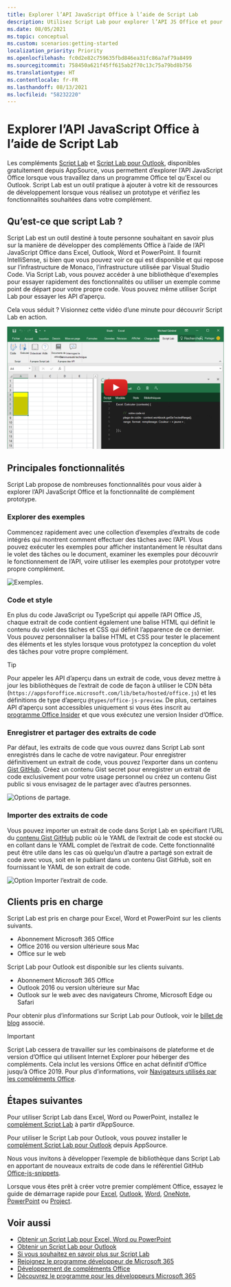 ```yaml
---
title: Explorer l’API JavaScript Office à l’aide de Script Lab
description: Utilisez Script Lab pour explorer l’API JS Office et pour prototyper les fonctionnalités.
ms.date: 08/05/2021
ms.topic: conceptual
ms.custom: scenarios:getting-started
localization_priority: Priority
ms.openlocfilehash: fc0d2e82c759635fbd846ea31fc86a7af79a8499
ms.sourcegitcommit: 758450a621f45ff615ab2f70c13c75a79bd8b756
ms.translationtype: HT
ms.contentlocale: fr-FR
ms.lasthandoff: 08/13/2021
ms.locfileid: "58232220"
---
```

# <a name="explore-office-javascript-api-using-script-lab"></a>Explorer l’API JavaScript Office à l’aide de Script Lab

Les compléments [Script Lab](https://appsource.microsoft.com/product/office/WA104380862) et [Script Lab pour Outlook](https://appsource.microsoft.com/product/office/wa200001603), disponibles gratuitement depuis AppSource, vous permettent d’explorer l’API JavaScript Office lorsque vous travaillez dans un programme Office tel qu’Excel ou Outlook. Script Lab est un outil pratique à ajouter à votre kit de ressources de développement lorsque vous réalisez un prototype et vérifiez les fonctionnalités souhaitées dans votre complément.

## <a name="what-is-script-lab"></a>Qu’est-ce que script Lab ?

Script Lab est un outil destiné à toute personne souhaitant en savoir plus sur la manière de développer des compléments Office à l’aide de l’API JavaScript Office dans Excel, Outlook, Word et PowerPoint. Il fournit IntelliSense, si bien que vous pouvez voir ce qui est disponible et qui repose sur l’infrastructure de Monaco, l’infrastructure utilisée par Visual Studio Code. Via Script Lab, vous pouvez accéder à une bibliothèque d'exemples pour essayer rapidement des fonctionnalités ou utiliser un exemple comme point de départ pour votre propre code. Vous pouvez même utiliser Script Lab pour essayer les API d’aperçu.

Cela vous séduit ? Visionnez cette vidéo d’une minute pour découvrir Script Lab en action.

[![Vidéo d’aperçu montrant l’exécution d’un Script Lab dans Excel, Word et PowerPoint.](../images/screenshot-wide-youtube.png 'Vidéo de la version préliminaire de Script Lab.')](https://aka.ms/scriptlabvideo)

## <a name="key-features"></a>Principales fonctionnalités

Script Lab propose de nombreuses fonctionnalités pour vous aider à explorer l’API JavaScript Office et la fonctionnalité de complément prototype.

### <a name="explore-samples"></a>Explorer des exemples

Commencez rapidement avec une collection d’exemples d’extraits de code intégrés qui montrent comment effectuer des tâches avec l’API. Vous pouvez exécuter les exemples pour afficher instantanément le résultat dans le volet des tâches ou le document, examiner les exemples pour découvrir le fonctionnement de l’API, voire utiliser les exemples pour prototyper votre propre complément.

![Exemples.](../images/script-lab-samples.jpg)

### <a name="code-and-style"></a>Code et style

En plus du code JavaScript ou TypeScript qui appelle l’API Office JS, chaque extrait de code contient également une balise HTML qui définit le contenu du volet des tâches et CSS qui définit l’apparence de ce dernier. Vous pouvez personnaliser la balise HTML et CSS pour tester le placement des éléments et les styles lorsque vous prototypez la conception du volet des tâches pour votre propre complément.

> [!TIP]
> Pour appeler les API d’aperçu dans un extrait de code, vous devez mettre à jour les bibliothèques de l’extrait de code de façon à utiliser le CDN bêta (`https://appsforoffice.microsoft.com/lib/beta/hosted/office.js`) et les définitions de type d’aperçu `@types/office-js-preview`. De plus, certaines API d’aperçu sont accessibles uniquement si vous êtes inscrit au [programme Office Insider](https://insider.office.com) et que vous exécutez une version Insider d’Office.

### <a name="save-and-share-snippets"></a>Enregistrer et partager des extraits de code

Par défaut, les extraits de code que vous ouvrez dans Script Lab sont enregistrés dans le cache de votre navigateur. Pour enregistrer définitivement un extrait de code, vous pouvez l’exporter dans un contenu [Gist GitHub](https://gist.github.com). Créez un contenu Gist secret pour enregistrer un extrait de code exclusivement pour votre usage personnel ou créez un contenu Gist public si vous envisagez de le partager avec d’autres personnes.

![Options de partage.](../images/script-lab-share.jpg)

### <a name="import-snippets"></a>Importer des extraits de code

Vous pouvez importer un extrait de code dans Script Lab en spécifiant l’URL du [contenu Gist GitHub](https://gist.github.com) public où le YAML de l’extrait de code est stocké ou en collant dans le YAML complet de l’extrait de code. Cette fonctionnalité peut être utile dans les cas où quelqu’un d’autre a partagé son extrait de code avec vous, soit en le publiant dans un contenu Gist GitHub, soit en fournissant le YAML de son extrait de code.

![Option Importer l’extrait de code.](../images/script-lab-import-snippet.jpg)

## <a name="supported-clients"></a>Clients pris en charge

Script Lab est pris en charge pour Excel, Word et PowerPoint sur les clients suivants.

- Abonnement Microsoft 365 Office
- Office 2016 ou version ultérieure sous Mac
- Office sur le web

Script Lab pour Outlook est disponible sur les clients suivants.

- Abonnement Microsoft 365 Office
- Outlook 2016 ou version ultérieure sur Mac
- Outlook sur le web avec des navigateurs Chrome, Microsoft Edge ou Safari

Pour obtenir plus d’informations sur Script Lab pour Outlook, voir le [billet de blog](https://developer.microsoft.com/outlook/blogs/script-lab-now-supports-outlook/) associé.

> [!IMPORTANT]
> Script Lab cessera de travailler sur les combinaisons de plateforme et de version d’Office qui utilisent Internet Explorer pour héberger des compléments. Cela inclut les versions Office en achat définitif d’Office jusqu’à Office 2019. Pour plus d’informations, voir [Navigateurs utilisés par les compléments Office](../concepts/browsers-used-by-office-web-add-ins.md).

## <a name="next-steps"></a>Étapes suivantes

Pour utiliser Script Lab dans Excel, Word ou PowerPoint, installez le [complément Script Lab](https://appsource.microsoft.com/product/office/WA104380862) à partir d’AppSource.

Pour utiliser le Script Lab pour Outlook, vous pouvez installer le [complément Script Lab pour Outlook](https://appsource.microsoft.com/product/office/wa200001603) depuis AppSource.

Nous vous invitons à développer l’exemple de bibliothèque dans Script Lab en apportant de nouveaux extraits de code dans le référentiel GitHub [Office-js-snippets](https://github.com/OfficeDev/office-js-snippets#office-js-snippets).

Lorsque vous êtes prêt à créer votre premier complément Office, essayez le guide de démarrage rapide pour [Excel](../quickstarts/excel-quickstart-jquery.md), [Outlook](../quickstarts/outlook-quickstart.md), [Word](../quickstarts/word-quickstart.md), [OneNote](../quickstarts/onenote-quickstart.md), [PowerPoint](../quickstarts/powerpoint-quickstart.md) ou [Project](../quickstarts/project-quickstart.md).

## <a name="see-also"></a>Voir aussi

- [Obtenir un Script Lab pour Excel, Word ou PowerPoint](https://appsource.microsoft.com/product/office/WA104380862)
- [Obtenir un Script Lab pour Outlook](https://appsource.microsoft.com/product/office/wa200001603)
- [Si vous souhaitez en savoir plus sur Script Lab](https://github.com/OfficeDev/script-lab#script-lab-a-microsoft-garage-project)
- [Rejoignez le programme développeur de Microsoft 365](https://developer.microsoft.com/office/dev-program)
- [Développement de compléments Office](../develop/develop-overview.md)
- [Découvrez le programme pour les développeurs Microsoft 365](https://developer.microsoft.com/microsoft-365/dev-program)
